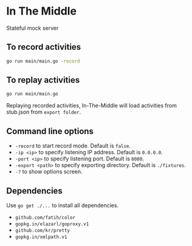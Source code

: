 # In The Middle

Stateful mock server

## To record activities

```sh
go run main/main.go -record
```

## To replay activities

```sh
go run main/main.go
```

Replaying recorded activities, In-The-Middle will load activities from stub.json from ```export folder```.

## Command line options

* ```-record``` to start record mode. Default is ```false```.
* ```-ip <ip>``` to specify listening IP address. Default is ```0.0.0.0```.
* ```-port <ip>``` to specify listening port. Default is ```8080```.
* ```-export <path>``` to specify exporting directory. Default is ```./fixtures```.
* ```-?``` to show options screen.

## Dependencies

Use ```go get ./...``` to install all dependencies.

* ```github.com/fatih/color```
* ```gopkg.in/elazarl/goproxy.v1```
* ```github.com/kr/pretty```
* ```gopkg.in/xmlpath.v1```
